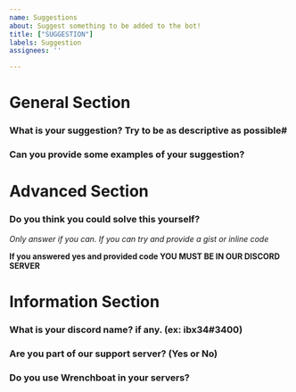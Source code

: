 ```yaml
---
name: Suggestions
about: Suggest something to be added to the bot!
title: ["SUGGESTION"]
labels: Suggestion
assignees: ''

---
```


# General Section

### What is your suggestion? Try to be as descriptive as possible#

### Can you provide some examples of your suggestion?

# Advanced Section

### Do you think you could solve this yourself? 
*Only answer if you can. If you can try and provide a gist or inline code*

**If you answered yes and provided code YOU MUST BE IN OUR DISCORD SERVER**

# Information Section

### What is your discord name? if any. (ex: ibx34#3400)

### Are you part of our support server? (Yes or No)

### Do you use Wrenchboat in your servers?